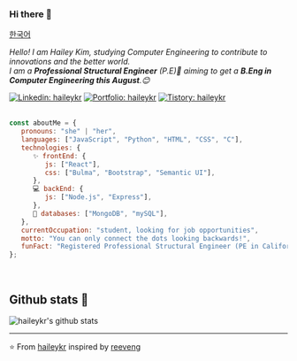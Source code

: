 ### Hi there 👋

[한국어](https://github.com/haileykr/haileykr/blob/main/README.ko.md)

<!--
**haileykr/haileykr** is a ✨ _special_ ✨ repository because its `README.md` (this file) appears on your GitHub profile.

Here are some ideas to get you started:

- 🔭 I’m currently working on ...
- 🌱 I’m currently learning ...
- 👯 I’m looking to collaborate on ...
- 🤔 I’m looking for help with ...
- 💬 Ask me about ...
- 📫 How to reach me: ...
- 😄 Pronouns: ...
- ⚡ Fun fact: ...
-->

<p><em>Hello! I am Hailey Kim, studying Computer Engineering to contribute to innovations and the better world.<br>
  I am a <b>Professional Structural Engineer</b> (P.E)👯 aiming to get a <b>B.Eng in Computer Engineering this August</b>.😊
  </em></p>
  
[![Linkedin: haileykr](https://img.shields.io/badge/-hailey_harry_kim-blue?style=flat-square&logo=Linkedin&logoColor=white&link=https://www.linkedin.com/in/haileyharrykim/)](https://www.linkedin.com/in/haileyharrykim/) [![Portfolio: haileykr](https://img.shields.io/badge/-portfolio-green?style=flat-square&logo=Github&logoColor=white&link=https://haileykr.github.io/portfolio)](https://haileykr.github.io/portfolio) [![Tistory: haileykr](https://img.shields.io/badge/-tistory_(korean)-black?style=flat-square&logo=Github_Sponsors&logoColor=white&link=https://www.linkedin.com/in/haileyharrykim/)](https://piaflu.tistory.com)
<br /><br />

```javascript
const aboutMe = {
   pronouns: "she" | "her",
   languages: ["JavaScript", "Python", "HTML", "CSS", "C"],
   technologies: {
      ✨ frontEnd: {
         js: ["React"],
         css: ["Bulma", "Bootstrap", "Semantic UI"],
      },
      💻 backEnd: {
         js: ["Node.js", "Express"],
      },
      💬 databases: ["MongoDB", "mySQL"],
   },
   currentOccupation: "student, looking for job opportunities",
   motto: "You can only connect the dots looking backwards!",
   funFact: "Registered Professional Structural Engineer (PE in California) / Building Enthusiast" 👷
};
```

<br />

<h2>Github stats 🌱</h2>

![haileykr's github stats](https://github-readme-stats.vercel.app/api?username=haileykr&show_icons=true)

---

⭐️ From  [haileykr](https://github.com/haileykr) inspired by [reeveng](https://github.com/reeveng)

